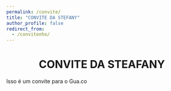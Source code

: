 ```yaml
---
permalink: /convite/
title: "CONVITE DA STEFANY"
author_profile: false
redirect_from: 
  - /convitenho/
---
```


<h1 style="text-align: center;"> CONVITE DA STEAFANY </h1>

<p>Isso é um convite para o Gua.co</p>